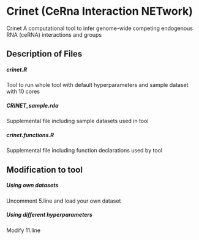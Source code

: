 # Crinet (CeRna Interaction NETwork)
Crinet  A computational tool to infer genome-wide competing endogenous RNA (ceRNA) interactions and groups

## Description of Files
##### crinet.R
Tool to run whole tool with default hyperparameters and sample dataset with 10 cores
##### CRINET_sample.rda
Supplemental file including sample datasets used in tool
##### crinet.functions.R
Supplemental file including function declarations used by tool

## Modification to tool
##### Using own datasets
Uncomment 5.line and load your own dataset 
##### Using different hyperparameters
Modify 11.line
